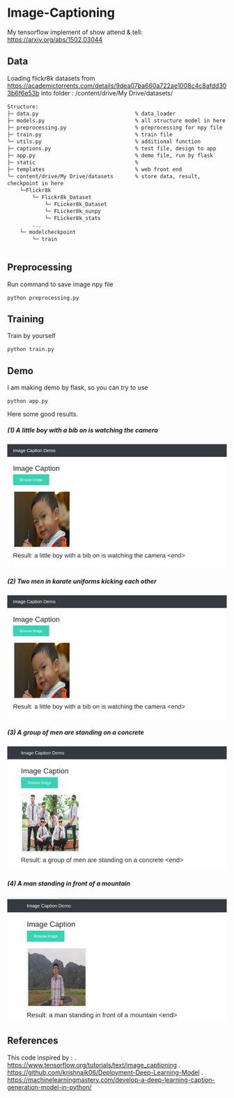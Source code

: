 # Image-Captioning
My tensorflow implement of show attend & tell: https://arxiv.org/abs/1502.03044

## Data 
Loading flickr8k datasets from https://academictorrents.com/details/9dea07ba660a722ae1008c4c8afdd303b6f6e53b  into folder : /content/drive/My Drive/datasets/ 
```
Structure:
├─ data.py                               % data_loader 
├─ models.py                             % all structure model in here 
├─ preprocessing.py                      % preprocessing for npy file
├─ train.py                              % train file
└─ utils.py                              % additional function
├─ captions.py                           % test file, design to app
├─ app.py                                % demo file, run by flask
├─ static                                %  
├─ templates                             % web front end
└─ content/drive/My Drive/datasets       % store data, result, checkpoint in here   
    └─Flickr8k
        └─ Flickr8k_Dataset
            └─ FLicker8k_Dataset
            └─ FLicker8k_nunpy
            └─ FLicker8k_stats
        ...
    └─ modelcheckpoint
        └─ train
                    
```

## Preprocessing
Run command to save image npy file
```
python preprocessing.py
```
## Training
Train by yourself
```
python train.py
```
## Demo
I am making demo by flask, so you can try to use
```
python app.py
```
Here some good results.


##### (1) A little boy with a bib on is watching the camera
![alt text](./static/blinkbaby.png "blinkbaby")

##### (2) Two men in karate uniforms kicking each other
![alt text](./static/blinkbaby.png "blinkbaby")

##### (3) A group of men are standing on a concrete
![alt text](./static/bighero6.png "bighero6")

##### (4) A man standing in front of a mountain
![alt text](./static/khangnek.png "khang")



## References
This code inspired by : . https://www.tensorflow.org/tutorials/text/image_captioning
                        . https://github.com/krishnaik06/Deployment-Deep-Learning-Model
                        . https://machinelearningmastery.com/develop-a-deep-learning-caption-generation-model-in-python/
